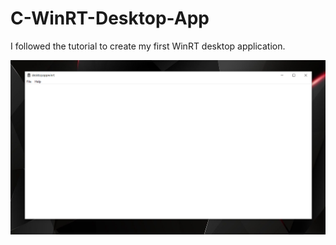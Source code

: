 # C-WinRT-Desktop-App
I followed the tutorial to create my first WinRT desktop application.

![Image of my application running.](Windows_Desktop_App_WinRT.png)
